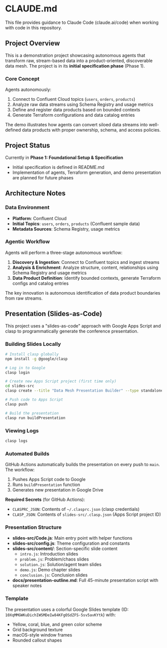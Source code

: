 # CLAUDE.md

This file provides guidance to Claude Code (claude.ai/code) when working with code in this repository.

## Project Overview

This is a demonstration project showcasing autonomous agents that transform raw, stream-based data into a product-oriented, discoverable data mesh. The project is in its **initial specification phase** (Phase 1).

### Core Concept

Agents autonomously:
1. Connect to Confluent Cloud topics (`users`, `orders`, `products`)
2. Analyze raw data streams using Schema Registry and usage metrics
3. Define and register data products based on bounded contexts
4. Generate Terraform configurations and data catalog entries

The demo illustrates how agents can convert siloed data streams into well-defined data products with proper ownership, schema, and access policies.

## Project Status

Currently in **Phase 1: Foundational Setup & Specification**
- Initial specification is defined in README.md
- Implementation of agents, Terraform generation, and demo presentation are planned for future phases

## Architecture Notes

### Data Environment
- **Platform**: Confluent Cloud
- **Initial Topics**: `users`, `orders`, `products` (Confluent sample data)
- **Metadata Sources**: Schema Registry, usage metrics

### Agentic Workflow
Agents will perform a three-stage autonomous workflow:
1. **Discovery & Ingestion**: Connect to Confluent topics and ingest streams
2. **Analysis & Enrichment**: Analyze structure, content, relationships using Schema Registry and usage metrics
3. **Data Product Definition**: Identify bounded contexts, generate Terraform configs and catalog entries

The key innovation is autonomous identification of data product boundaries from raw streams.

## Presentation (Slides-as-Code)

This project uses a "slides-as-code" approach with Google Apps Script and clasp to programmatically generate the conference presentation.

### Building Slides Locally

```bash
# Install clasp globally
npm install -g @google/clasp

# Log in to Google
clasp login

# Create new Apps Script project (first time only)
cd slides-src
clasp create --title "Data Mesh Presentation Builder" --type standalone

# Push code to Apps Script
clasp push

# Build the presentation
clasp run buildPresentation
```

### Viewing Logs
```bash
clasp logs
```

### Automated Builds

GitHub Actions automatically builds the presentation on every push to `main`. The workflow:
1. Pushes Apps Script code to Google
2. Runs `buildPresentation` function
3. Generates new presentation in Google Drive

**Required Secrets** (for GitHub Actions):
- `CLASPRC_JSON`: Contents of `~/.clasprc.json` (clasp credentials)
- `CLASP_JSON`: Contents of `slides-src/.clasp.json` (Apps Script project ID)

### Presentation Structure

- **slides-src/Code.js**: Main entry point with helper functions
- **slides-src/config.js**: Theme configuration and constants
- **slides-src/content/**: Section-specific slide content
  - `intro.js`: Introduction slides
  - `problem.js`: Problem/chaos slides
  - `solution.js`: Solution/agent team slides
  - `demo.js`: Demo chapter slides
  - `conclusion.js`: Conclusion slides
- **docs/presentation-outline.md**: Full 45-minute presentation script with speaker notes

### Template

The presentation uses a colorful Google Slides template (ID: `10XqMMGWKuDichIWSMDeIw84KFgOSdZFS-5sv5avKYtk`) with:
- Yellow, coral, blue, and green color scheme
- Grid background texture
- macOS-style window frames
- Rounded callout shapes

